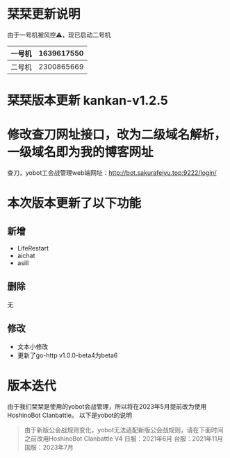 # 栞栞更新说明
由于一号机被风控⚠，现已启动二号机  

| 一号机 | 1639617550 |
|:------:|:----------:|
| 二号机 | 2300865669 |	

# 栞栞版本更新 kankan-v1.2.5
# 修改查刀网址接口，改为二级域名解析，一级域名即为我的博客网址
查刀，yobot工会战管理web端网址：http://bot.sakurafeiyu.top:9222/login/
# 本次版本更新了以下功能

## 新增
- LifeRestart
- aichat
- asill

## 删除
无  

## 修改
- 文本小修改
- 更新了go-http v1.0.0-beta4为beta6

# 版本迭代
由于我们栞栞是使用的yobot会战管理，所以将在2023年5月提前改为使用HoshinoBot Clanbattle。
以下是yobot的说明
>由于新版公会战规则变化，yobot无法适配新版公会战规则，请在下面时间之前改用HoshinoBot Clanbattle V4
>日服：2021年6月
>台服：2021年11月
>国服：2023年7月  
